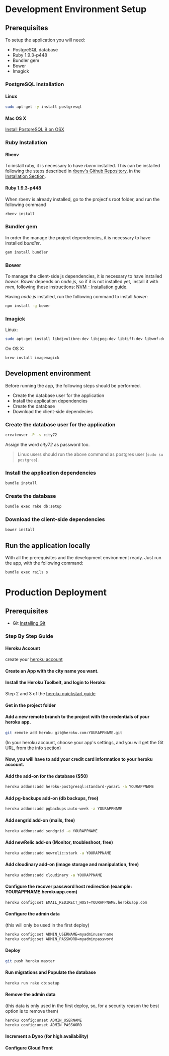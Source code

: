 # Development Environment Setup

## Prerequisites

To setup the application you will need:

* PostgreSQL database
* Ruby 1.9.3-p448
* Bundler gem
* Bower
* Imagick

### PostgreSQL installation

#### Linux
```sh
sudo apt-get -y install postgresql
```

#### Mac OS X

[Install PostgreSQL 9 on OSX](http://russbrooks.com/2010/11/25/install-postgresql-9-on-os-x)


### Ruby Installation

#### Rbenv

To install ruby, it is necessary to have *rbenv* installed. This can be installed following the steps described in [rbenv's Github Repository](https://github.com/sstephenson/rbenv), in the [Installation Section](https://github.com/sstephenson/rbenv#installation).

#### Ruby 1.9.3-p448

When rbenv is already installed, go to the project's root folder, and run the following command
```sh
rbenv install
```

### Bundler gem
In order the manage the project dependencies, it is necessary to have installed *bundler*.
```sh
gem install bundler
```

### Bower
To manage the client-side js dependencies, it is necessary to have installed *bower*. *Bower* depends on *node.js*, so if it is not installed yet, install it with *nvm*, following these instructions: [NVM - Installation guide](https://github.com/creationix/nvm#installation).

Having *node.js* installed, run the following command to install *bower*:
```sh
npm install -g bower
```

### Imagick

Linux:

```sh
sudo apt-get install libdjvulibre-dev libjpeg-dev libtiff-dev libwmf-dev libmagickcore-dev libmagickwand-dev libmagick++-dev
```

On OS X:

```sh
brew install imagemagick
```

## Development environment

Before running the app, the following steps should be performed.
* Create the database user for the application
* Install the application dependencies
* Create the database
* Download the client-side dependecies

### Create the database user for the application

```sh
createuser -P -s city72
```
Assign the word *city72* as password too.

> Linux users should run the above command as postgres user (`sudo su postgres`).

### Install the application dependencies

```sh
bundle install
```

### Create the database

```sh
bundle exec rake db:setup
```

### Download the client-side dependencies

```sh
bower install
```

## Run the application locally
With all the prerequisites and the development environment ready. Just run the app, with the following command:

```sh
bundle exec rails s
```

# Production Deployment

## Prerequisites

* Git [Installing Git](http://git-scm.com/book/en/Getting-Started-Installing-Git)

### Step By Step Guide

#### Heroku Account

create your [heroku account](http://www.heroku.com)

#### Create an App with the city name you want.

#### Install the Heroku Toolbelt, and login to Heroku

Step 2 and 3 of the [heroku quickstart guide](https://devcenter.heroku.com/articles/quickstart)

#### Get in the project folder

#### Add a new remote branch to the project with the credentials of your heroku app.

```sh
git remote add heroku git@heroku.com:YOURAPPNAME.git
```

(In your heroku account, choose your app's settings, and you will get the Git URL, from the info section)

#### Now, you will have to add your credit card information to your heroku account.

#### Add the add-on for the database ($50)

```sh
heroku addons:add heroku-postgresql:standard-yanari -a YOURAPPNAME
```

#### Add pg-backups add-on (db backups, free)

```sh
heroku addons:add pgbackups:auto-week -a YOURAPPNAME
```

#### Add sengrid add-on (mails, free)

```sh
heroku addons:add sendgrid -a YOURAPPNAME
```

#### Add newRelic add-on (Monitor, troubleshoot, free)

```sh
heroku addons:add newrelic:stark -a YOURAPPNAME
```

#### Add cloudinary add-on (image storage and manipulation, free)

```sh
heroku addons:add cloudinary -a YOURAPPNAME
```

#### Configure the recover password host redirection (example: YOURAPPNAME.herokuapp.com)

```sh
heroku config:set EMAIL_REDIRECT_HOST=YOURAPPNAME.herokuapp.com
```

#### Configure the admin data

(this will only be used in the first deploy)

```sh
heroku config:set ADMIN_USERNAME=myadminusername
heroku config:set ADMIN_PASSWORD=myadminpassword
```

#### Deploy

```sh
git push heroku master
```

#### Run migrations and Populate the database
```sh
heroku run rake db:setup
```

#### Remove the admin data

(this data is only used in the first deploy, so, for a security reason the best option is to remove them)

```sh
heroku config:unset ADMIN_USERNAME
heroku config:unset ADMIN_PASSWORD
```

#### Increment a Dyno (for high availability)

#### Configure Cloud Front
